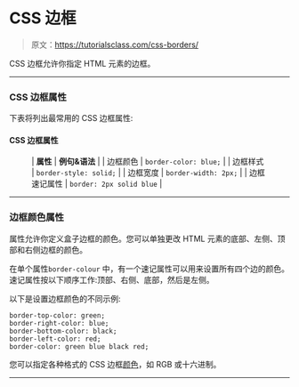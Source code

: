 # CSS 边框

> 原文：<https://tutorialsclass.com/css-borders/>

CSS 边框允许你指定 HTML 元素的边框。

* * *

### CSS 边框属性

下表将列出最常用的 CSS 边框属性:

#### CSS 边框属性

<figure class="wp-block-table">

| **属性** | **例句&语法** |
| 边框颜色 | `border-color: blue;` |
| 边框样式 | `border-style: solid;` |
| 边框宽度 | `border-width: 2px;` |
| 边框速记属性 | `border: 2px solid blue` |

</figure>

* * *

### 边框颜色属性

属性允许你定义盒子边框的颜色。您可以单独更改 HTML 元素的底部、左侧、顶部和右侧边框的颜色。

在单个属性`border-colour` 中，有一个速记属性可以用来设置所有四个边的颜色。速记属性按以下顺序工作:顶部、右侧、底部，然后是左侧。

以下是设置边框颜色的不同示例:

```
border-top-color: green;
border-right-color: blue;
border-bottom-color: black;
border-left-color: red;
border-color: green blue black red;
```

您可以指定各种格式的 CSS 边框[颜色](http://tutorialsclass.com/learn/css/css-colors)，如 RGB 或十六进制。

* * *

### 边框样式属性

属性允许你定义一个框的边框样式，比如实线或虚线。你可以单独设置 HTML 元素的下、左、上、右边框的样式。有一个速记属性可以用来设置所有四个边的样式。

对于不同的样式，边框样式属性可以有不同的值。最常用的边框样式有:点线、实线、双线和虚线。以下是设置边框样式的一些示例:

```
border-top-style: solid;
border-right-style: dotted;
border-bottom-style: double;
border-left-style: dashed;
border-style: solid dotted double dashed;
```

* * *

### 边框宽度属性

属性允许你设置 CSS 边框的宽度。您可以单独设置每个边框的宽度(下、左、上、右)。有一个速记属性可以用来设置一个 HTML 元素的四个边的宽度。

下面是一些设置 CSS 边框宽度的例子:

```
border-top-width: 2px;
border-right-width: 4px;
border-bottom-width: 2px;
border-left-width: 1px;
border-width: 2px 4px 2px 1px;
```

* * *

### 边框–速记属性

CSS 速记属性允许您在单个属性中设置边框样式、宽度和颜色。因此，在大多数情况下，您不需要处理大量的边界属性。

下面是一个使用速记属性设置 CSS 边框样式、宽度和颜色的例子:`border: 2px solid red;`

* * *

#### 具有 CSS 边框属性的 HTML 程序示例

```
<html>
   <head>
   </head>
   <body>
      <p style="border-top-style: dashed; border-left-style:solid; border-right-style: solid; border-bottom-style: dotted;">
      This is the example of CSS Border Style property.
      </p>
      <p style="border-style:solid solid dashed dotted;">
      This is the example of CSS Border Style Shorthand property. The border style defines with order: top, right, bottom and then left side of HTML element.
      </p>
      <p style="border-width:2px; border-style: dotted; border-color: megento;">
      This is the example of CSS Border Width, Style and Color properties.
      </p>
      <p style="border-style:solid;">
      This is the example of CSS Border Style Shorthand property. Please note that border style is the only mandatory thing to set border. Border width & color is optional and those values can be taken from browsers default.
      </p>
      <p style="border:2px solid blue;">
      This is the example of CSS Border Shorthand property.
      </p>
      <p style="border:2px solid green; border-right-color: blue; border-bottom-style: dotted;">
      You can override one border property with another or individual border property. Latest defined border property will override existing one.
      </p>
   </body>
</html>
```